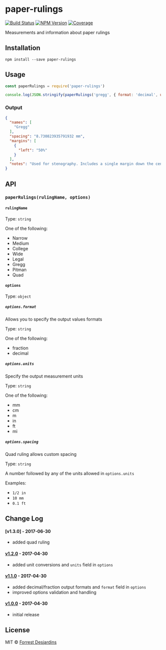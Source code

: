 # paper-rulings

[![Build Status][travis-image]][travis-url]
[![NPM Version][npm-image]][npm-url]
[![Coverage][coveralls-image]][coveralls-url]

Measurements and information about paper rulings

## Installation

```
npm install --save paper-rulings
```

## Usage

```javascript
const paperRulings = require('paper-rulings')

console.log(JSON.stringify(paperRulings('gregg', { format: 'decimal', units: 'mm' }), null, 2))
```

### Output

```json
{
  "names": [
    "Gregg"
  ],
  "spacing": "8.730823935791932 mm",
  "margins": [
    {
      "left": "50%"
    }
  ],
  "notes": "Used for stenography. Includes a single margin down the center of the page."
}
```

## API

### `paperRulings(rulingName, options)`

#### `rulingName`

Type: `string`

One of the following:

- Narrow
- Medium
- College
- Wide
- Legal
- Gregg
- Pitman
- Quad

#### `options`

Type: `object`

##### `options.format`

Allows you to specify the output values formats

Type: `string`

One of the following:

- fraction
- decimal

##### `options.units`

Specify the output measurement units

Type: `string`

One of the following:

- mm
- cm
- m
- in
- ft
- mi

##### `options.spacing`

Quad ruling allows custom spacing

Type: `string`

A number followed by any of the units allowed in `options.units`

Examples:

- `1/2 in`
- `10 mm`
- `0.1 ft`

## Change Log

#### [v1.3.0] - 2017-06-30

- added quad ruling

#### [v1.2.0] - 2017-04-30

- added unit conversions and `units` field in `options`

#### [v1.1.0] - 2017-04-30

- added decimal/fraction output formats and `format` field in `options`
- improved options validation and handling

#### [v1.0.0] - 2017-04-30

- initial release

## License

MIT © [Forrest Desjardins](https://github.com/fdesjardins)

[npm-url]: https://www.npmjs.com/package/paper-rulings
[npm-image]: https://img.shields.io/npm/v/paper-rulings.svg?style=flat
[travis-url]: https://travis-ci.org/fdesjardins/paper-rulings
[travis-image]: https://img.shields.io/travis/fdesjardins/paper-rulings.svg?style=flat
[coveralls-url]: https://coveralls.io/r/fdesjardins/paper-rulings
[coveralls-image]: https://img.shields.io/coveralls/fdesjardins/paper-rulings.svg?style=flat

[v1.2.0]: https://github.com/fdesjardins/paper-rulings/compare/v1.1.0...v1.2.0
[v1.1.0]: https://github.com/fdesjardins/paper-rulings/compare/v1.0.0...v1.1.0
[v1.0.0]: https://github.com/fdesjardins/paper-rulings/tree/v1.0.0
